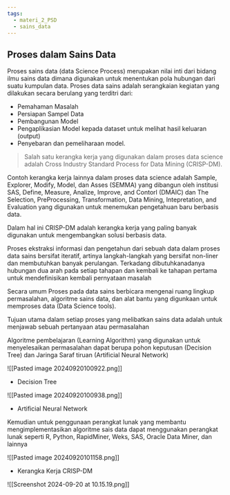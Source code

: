 ```yaml
---
tags:
  - materi_2_PSD
  - sains_data
---
```

## Proses dalam Sains Data

Proses sains data (data Science Process) merupakan nilai inti dari bidang ilmu sains data dimana digunakan untuk menentukan pola hubungan dari suatu kumpulan data. Proses data sains adalah serangkaian kegiatan yang dilakukan secara berulang yang terditri dari:

- Pemahaman Masalah
- Persiapan Sampel Data
- Pembangunan Model
- Pengaplikasian Model kepada dataset untuk melihat hasil keluaran (output)
- Penyebaran dan pemeliharaan model.

>Salah satu kerangka kerja yang digunakan dalam proses data science adalah
>Cross Industry Standard Process for Data Mining (CRISP-DM).

Contoh kerangka kerja lainnya dalam proses data science adalah Sample, Explorer, Modify, Model, dan Asses (SEMMA) yang dibangun oleh institusi SAS, Define, Measure, Analize, Improve, and Contorl (DMAIC) dan The Selection, PreProcessing, Transformation, Data Mining, Intepretation, and Evaluation yang digunakan untuk menemukan pengetahuan baru berbasis data.

Dalam hal ini CRISP-DM adalah kerangka kerja yang paling banyak digunakan untuk mengembangkan solusi berbasis data.

Proses ekstraksi informasi dan pengetahun dari sebuah data dalam proses data sains bersifat iteratif, artinya langkah-langkah yang bersifat non-liner dan membutuhkan banyak perulangan. Terkadang dibutuhkanadanya hubungan dua arah pada setiap tahapan dan kembali ke tahapan pertama untuk mendefinisikan kembali pernyataan masalah

Secara umum Proses pada data sains berbicara mengenai ruang lingkup permasalahan, algoritme sains data, dan alat bantu yang digunkaan untuk memproses data (Data Science tools).

Tujuan utama dalam setiap proses yang melibatkan sains data adalah untuk menjawab sebuah pertanyaan atau permasalahan


Algoritme pembelajaran (Learning Algorithm) yang digunakan untuk menyelesaikan permasalahan dapat berupa pohon keputusan (Decision Tree)  dan Jaringa Saraf tiruan (Artificial Neural Network)

![[Pasted image 20240920100922.png]]
- Decision Tree

![[Pasted image 20240920100938.png]]
- Artificial Neural Network

Kemudian untuk penggunaan perangkat lunak yang membantu mengimplementasikan algoritme sais data dapat menggunakan perangkat lunak seperti R, Python, RapidMiner, Weks, SAS, Oracle Data Miner, dan lainnya

![[Pasted image 20240920101158.png]]
- Kerangka Kerja CRISP-DM

![[Screenshot 2024-09-20 at 10.15.19.png]]

